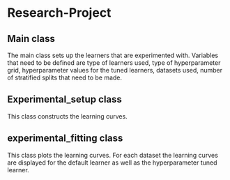 # Research-Project

## Main class 

The main class sets up the learners that are experimented with. Variables that need to be defined are type of learners used, type of hyperparameter grid, 
hyperparameter values  for the tuned learners, datasets used, number of stratified splits that need to be made. 

## Experimental_setup class 

This class constructs the learning curves. 

## experimental_fitting class

This class plots the learning curves. For each dataset the learning curves are displayed for the default learner as well as the hyperparameter tuned learner. 

